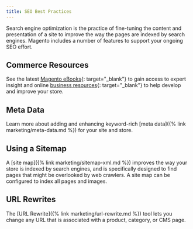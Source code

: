 ```yaml
---
title: SEO Best Practices
---
```


Search engine optimization is the practice of fine-tuning the content and presentation of a site to improve the way the pages are indexed by search engines. Magento includes a number of features to support your ongoing SEO effort.

## Commerce Resources

See the latest [Magento eBooks][2]{: target="_blank"} to gain access to expert insight and online [business resources][1]{: target="_blank"} to help develop and improve your store.

## Meta Data

Learn more about adding and enhancing keyword-rich [meta data]({% link marketing/meta-data.md %}) for your site and store.

## Using a Sitemap

A [site map]({% link marketing/sitemap-xml.md %}) improves the way your store is indexed by search engines, and is specifically designed to find pages that might be overlooked by web crawlers. A site map can be configured to index all pages and images.

## URL Rewrites

The [URL Rewrite]({% link marketing/url-rewrite.md %}) tool lets you change any URL that is associated with a product, category, or CMS page.

[1]: http://magento.com/resources/business
[2]: https://magento.com/resources?type=guide
